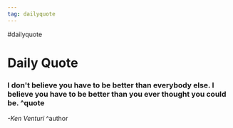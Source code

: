 ```yaml
---
tag: dailyquote
---
```


#dailyquote

# Daily Quote

### I don't believe you have to be better than everybody else. I believe you have to be better than you ever thought you could be. ^quote
*-Ken Venturi* ^author
